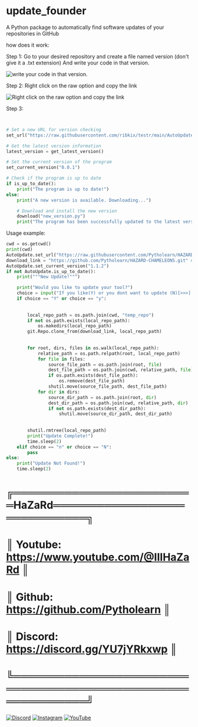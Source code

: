 # update_founder

A Python package to automatically find software updates of your repositories in GitHub

how does it work:

Step 1:
Go to your desired repository and create a file named version (don't give it a .txt extension)
And write your code in that version.

<picture>
  <img alt="write your code in that version." src="https://cdn.discordapp.com/attachments/1268584313763401749/1268585830574719046/6jR45QP.png?ex=66acf61f&is=66aba49f&hm=15be35caa7a1b2af851cafc61f7e4423170b14bcc005139293cbe96ae9dcdbf8&">
</picture>

Step 2:
Right click on the raw option and copy the link

<picture>
  <img alt="Right click on the raw option and copy the link" src="https://cdn.discordapp.com/attachments/1268584313763401749/1268587064237228062/EvHRGqn.png?ex=66acf745&is=66aba5c5&hm=0c9e77f0c0eb9060fc2ad7fb98941b6ff2fe4cf16220c6cdfe4d591fc21b91bc&">
</picture>

Step 3:
```py


# Set a new URL for version checking
set_url("https://raw.githubusercontent.com/ribkix/testr/main/AutoUpdateTest.txt")

# Get the latest version information
latest_version = get_latest_version()

# Set the current version of the program
set_current_version("0.0.1")

# Check if the program is up to date
if is_up_to_date():
    print("The program is up to date!")
else:
    print("A new version is available. Downloading...")

    # Download and install the new version
    download("new_version.py")
    print("The program has been successfully updated to the latest version.")
```

Usage example:
```py
cwd = os.getcwd()
print(cwd)
AutoUpdate.set_url("https://raw.githubusercontent.com/Pytholearn/HAZARD-CHAMELEONS/main/version") # raw v link
download_link = "https://github.com/Pytholearn/HAZARD-CHAMELEONS.git" #your rep download link
AutoUpdate.set_current_version("1.1.2")
if not AutoUpdate.is_up_to_date():
    print("""New Update!""")

    print("Would you like to update your tool?")
    choice = input("If you like(Y) or you dont want to update (N)[>>>] ")
    if choice == "Y" or choice == "y":
    
        
        local_repo_path = os.path.join(cwd, "temp_repo")
        if not os.path.exists(local_repo_path):
            os.makedirs(local_repo_path)
        git.Repo.clone_from(download_link, local_repo_path)
        
        
        for root, dirs, files in os.walk(local_repo_path):
            relative_path = os.path.relpath(root, local_repo_path)
            for file in files:
                source_file_path = os.path.join(root, file)
                dest_file_path = os.path.join(cwd, relative_path, file)
                if os.path.exists(dest_file_path):
                    os.remove(dest_file_path)  
                shutil.move(source_file_path, dest_file_path)  
            for dir in dirs:
                source_dir_path = os.path.join(root, dir)
                dest_dir_path = os.path.join(cwd, relative_path, dir)
                if not os.path.exists(dest_dir_path):
                    shutil.move(source_dir_path, dest_dir_path) 
        
        
        shutil.rmtree(local_repo_path)
        print("Update Complete!")
        time.sleep(2)
    elif choice == "n" or choice == "N":
        pass
else:
    print("Update Not Found!")
    time.sleep(2)

```

#            ╔═════════════════════════HaZaRd═════════════════════════════╗
#            ║        Youtube: https://www.youtube.com/@IIIHaZaRd         ║
#            ║        Github: https://github.com/Pytholearn               ║
#            ║        Discord: https://discord.gg/YU7jYRkxwp              ║
#            ╚════════════════════════════════════════════════════════════╝


[![Discord](https://img.shields.io/badge/Discord-%237289DA.svg?logo=discord&logoColor=white)](https://discord.gg/qD8SXrRJbw) [![Instagram](https://img.shields.io/badge/Instagram-%23E4405F.svg?logo=Instagram&logoColor=white)](https://instagram.com/ili.hazard) [![YouTube](https://img.shields.io/badge/YouTube-%23FF0000.svg?logo=YouTube&logoColor=white)](https://youtube.com/@iiihazard) 


